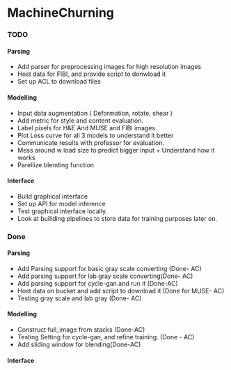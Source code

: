 # MachineChurning



### TODO

#### Parsing


- Add parser for preprocessing images for high resolution images
- Host data for FIBI, and provide script to donwload it 
- Set up ACL to download files
#### Modelling

- Input data augmentation ( Deformation, rotate, shear )
- Add metric for style and content evaluation.
- Label pixels for H&E And MUSE and FIBI images.
- Plot Loss curve for all 3 models to understand it better
- Communicate results with professor for evaluation.
- Mess around w load size to predict bigger input + Understand how it works
- Parellize blending function 

#### Interface
- Build graphical interface 
- Set up API for model inference
- Test graphical interface locally.
- Look at builiding pipelines to store data for training purposes later on.


### Done

#### Parsing
- Add Parsing support for basic gray scale converting (Done- AC)
- Add parsing support for lab gray scale converting(Done- AC)
- Add parsing support for cycle-gan and run it (Done-AC)
- Host data on bucket and add script to download it (Done for MUSE- AC)
- Testing gray scale and lab gray (Done- AC)
#### Modelling
- Construct full_image from stacks (Done-AC)
- Testing Setting for cycle-gan, and refine training. (Done - AC)
- Add sliding window for blending(Done-AC) 
#### Interface
